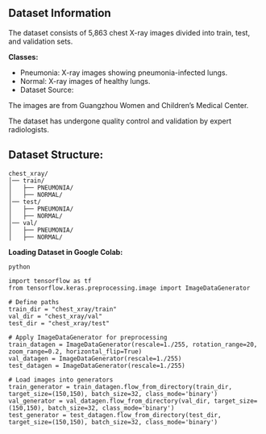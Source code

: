 ## Dataset Information
The dataset consists of 5,863 chest X-ray images divided into train, test, and validation sets.

**Classes:**

- Pneumonia: X-ray images showing pneumonia-infected lungs.
- Normal: X-ray images of healthy lungs.
- Dataset Source:

The images are from Guangzhou Women and Children’s Medical Center.

The dataset has undergone quality control and validation by expert radiologists.

## Dataset Structure:
```
chest_xray/
│── train/
│   ├── PNEUMONIA/
│   ├── NORMAL/
│── test/
│   ├── PNEUMONIA/
│   ├── NORMAL/
│── val/
│   ├── PNEUMONIA/
│   ├── NORMAL/
```

**Loading Dataset in Google Colab:**
```
python

import tensorflow as tf
from tensorflow.keras.preprocessing.image import ImageDataGenerator

# Define paths
train_dir = "chest_xray/train"
val_dir = "chest_xray/val"
test_dir = "chest_xray/test"

# Apply ImageDataGenerator for preprocessing
train_datagen = ImageDataGenerator(rescale=1./255, rotation_range=20, zoom_range=0.2, horizontal_flip=True)
val_datagen = ImageDataGenerator(rescale=1./255)
test_datagen = ImageDataGenerator(rescale=1./255)

# Load images into generators
train_generator = train_datagen.flow_from_directory(train_dir, target_size=(150,150), batch_size=32, class_mode='binary')
val_generator = val_datagen.flow_from_directory(val_dir, target_size=(150,150), batch_size=32, class_mode='binary')
test_generator = test_datagen.flow_from_directory(test_dir, target_size=(150,150), batch_size=32, class_mode='binary')
```

